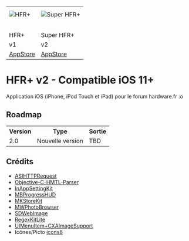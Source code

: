 <table>
<tr>
<td><img src="https://github.com/FLKone/SuperHFRplus/blob/master/SuperHFRplus/Assets/AlternativeIcons/Icon-REDFACE%402x.png" alt="HFR+" title="HFR+" style="display:block; margin: 10px auto 30px auto;" class="center"></td>
<td><img src="https://github.com/FLKone/SuperHFRplus/blob/master/SuperHFRplus/Assets/Icons.xcassets/Classic-Red.appiconset/Icon-App-60x60%402x.png" alt="Super HFR+" title="Super HFR+" style="display:block; margin: 10px auto 30px auto;" class="center"></td>
</tr>   

<tr>   
<td>HFR+</td>
<td>Super HFR+</td>
</tr>
<tr>
<td>v1</td>
<td>v2</td>
</tr>
<tr>   
<td> <a href="https://itunes.apple.com/us/app/o-hardware-fr/id781621952?mt=8">AppStore</a></td>
<td> <a href="https://itunes.apple.com/us/app/super-hfr-hardware-fr/id1303081080?mt=8">AppStore</a></td>
</tr>   
</table>


HFR+ v2 - Compatible iOS 11+
=========================
Application iOS (iPhone, iPod Touch et iPad) pour le forum hardware.fr :o


Roadmap
-------------------------

<table>
  <tr>
    <th>Version</th><th>Type</th><th>Sortie</th>
  </tr>
<tr>
    <td>2.0</td><td>Nouvelle version</td><td>TBD</td>
  </tr>   
</table>

Crédits
-------------------------

* [ASIHTTPRequest](https://github.com/pokeb/asi-http-request)
* [Objective-C-HMTL-Parser](https://github.com/zootreeves/Objective-C-HMTL-Parser)
* [InAppSettingKit](https://github.com/futuretap/InAppSettingsKit)
* [MBProgressHUD](https://github.com/jdg/MBProgressHUD)
* [MKStoreKit](https://github.com/MugunthKumar/MKStoreKit)
* [MWPhotoBrowser](https://github.com/mwaterfall/MWPhotoBrowser)
* [SDWebImage](https://github.com/rs/SDWebImage)
* [RegexKitLite](http://regexkit.sourceforge.net/RegexKitLite/)
* [UIMenuItem+CXAImageSupport](https://github.com/cxa/UIMenuItem-CXAImageSupport)
* Icônes/Picto [icons8](https://icons8.com/)
